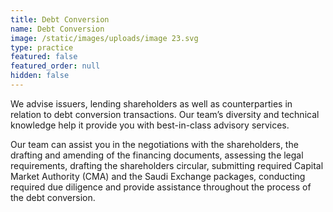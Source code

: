 ```yaml
---
title: Debt Conversion
name: Debt Conversion
image: /static/images/uploads/image 23.svg
type: practice
featured: false
featured_order: null
hidden: false
---
```

We advise issuers, lending shareholders as well as counterparties in relation to debt conversion transactions. Our team’s diversity and technical knowledge help it provide you with best-in-class advisory services.

Our team can assist you in the negotiations with the shareholders, the drafting and amending of the financing documents, assessing the legal requirements, drafting the shareholders circular, submitting required Capital Market Authority (CMA) and the Saudi Exchange packages, conducting required due diligence and provide assistance throughout the process of the debt conversion.
